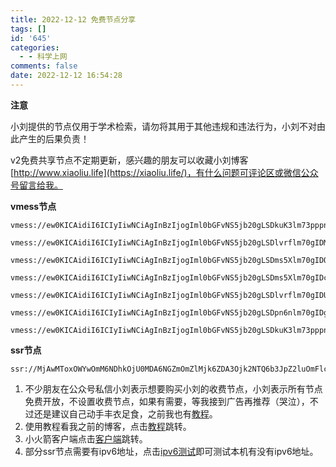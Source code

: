 ```yaml
---
title: 2022-12-12 免费节点分享
tags: []
id: '645'
categories:
  - - 科学上网
comments: false
date: 2022-12-12 16:54:28
---
```


**注意**

小刘提供的节点仅用于学术检索，请勿将其用于其他违规和违法行为，小刘不对由此产生的后果负责！

v2免费共享节点不定期更新，感兴趣的朋友可以收藏小刘博客[http://www.xiaoliu.life](https://xiaoliu.life/)，有什么问题可评论区或微信公众号留言给我。

**vmess节点**

```
vmess://ew0KICAidiI6ICIyIiwNCiAgInBzIjogIml0bGFvNS5jb20gLSDkuK3lm73pppnmuK8gIDEiLA0KICAiYWRkIjogImRhdGEtaGstdjEuaGVpc2V5LmNuIiwNCiAgInBvcnQiOiAiNTAyMDUiLA0KICAiaWQiOiAiYjE0NzhlMjQtNDkxNi0zYWJlLThmMTctMTU5MzEwMTJlY2JlIiwNCiAgImFpZCI6ICIxIiwNCiAgIm5ldCI6ICJ3cyIsDQogICJ0eXBlIjogIm5vbmUiLA0KICAiaG9zdCI6ICJ0di5jY3R2LmNvbSIsDQogICJwYXRoIjogIi9obHMvY2N0djVwaGQubTN1OCIsDQogICJ0bHMiOiAiIg0KfQ==

vmess://ew0KICAidiI6ICIyIiwNCiAgInBzIjogIml0bGFvNS5jb20gLSDlvrflm70gIDMiLA0KICAiYWRkIjogIjMwLnRlaHZwLnh5eiIsDQogICJwb3J0IjogIjIwODMiLA0KICAiaWQiOiAiMWZmZWNhNjctYTJiYy00NzFiLWIxMzgtMzY5ZDY3NjI5NjdkIiwNCiAgImFpZCI6ICIwIiwNCiAgIm5ldCI6ICJ3cyIsDQogICJ0eXBlIjogIm5vbmUiLA0KICAiaG9zdCI6ICIzMC50ZWh2cC54eXoiLA0KICAicGF0aCI6ICIvIiwNCiAgInRscyI6ICJ0bHMiDQp9

vmess://ew0KICAidiI6ICIyIiwNCiAgInBzIjogIml0bGFvNS5jb20gLSDms5Xlm70gIDQiLA0KICAiYWRkIjogIjM3LjE1Mi4xODcuMTA5IiwNCiAgInBvcnQiOiAiODAiLA0KICAiaWQiOiAiODYzMzZlMTItYWMwNi00NjA0LTgzODktNDYxNDg1YTg0NWFlIiwNCiAgImFpZCI6ICIwIiwNCiAgIm5ldCI6ICJ3cyIsDQogICJ0eXBlIjogIm5vbmUiLA0KICAiaG9zdCI6ICIiLA0KICAicGF0aCI6ICIvcmF5IiwNCiAgInRscyI6ICIiDQp9

vmess://ew0KICAidiI6ICIyIiwNCiAgInBzIjogIml0bGFvNS5jb20gLSDms5Xlm70gIDciLA0KICAiYWRkIjogIjk0LjEwMS4xODEuMTcxIiwNCiAgInBvcnQiOiAiODAiLA0KICAiaWQiOiAiMGQ0OTk1OGItNWQ5YS00NzU1LTkzNTMtZjNjNDU2NzE5NWY3IiwNCiAgImFpZCI6ICIwIiwNCiAgIm5ldCI6ICJ3cyIsDQogICJ0eXBlIjogIm5vbmUiLA0KICAiaG9zdCI6ICI5NC4xMDEuMTgxLjE3MSIsDQogICJwYXRoIjogIi9yYXkiLA0KICAidGxzIjogIiINCn0=

vmess://ew0KICAidiI6ICIyIiwNCiAgInBzIjogIml0bGFvNS5jb20gLSDlvrflm70gIDUiLA0KICAiYWRkIjogIjk0LjEwMS4xODAuOTIiLA0KICAicG9ydCI6ICI4MCIsDQogICJpZCI6ICI1YzM2YTI5NS02MjVmLTQ3YWYtYTlmOS0xNmRmYTNjYWJlNjQiLA0KICAiYWlkIjogIjAiLA0KICAibmV0IjogIndzIiwNCiAgInR5cGUiOiAibm9uZSIsDQogICJob3N0IjogIjk0LjEwMS4xODAuOTIiLA0KICAicGF0aCI6ICIvcmF5IiwNCiAgInRscyI6ICIiDQp9

vmess://ew0KICAidiI6ICIyIiwNCiAgInBzIjogIml0bGFvNS5jb20gLSDpn6nlm70gIDgiLA0KICAiYWRkIjogIjQzLjIwMC4xNzcuMTM4IiwNCiAgInBvcnQiOiAiNDI1MTciLA0KICAiaWQiOiAiYjViNTIwOWYtYmNiZC00YmFjLWIwNDQtMGQxNzk2OThjNjJkIiwNCiAgImFpZCI6ICIwIiwNCiAgIm5ldCI6ICJ3cyIsDQogICJ0eXBlIjogIm5vbmUiLA0KICAiaG9zdCI6ICIiLA0KICAicGF0aCI6ICIvIiwNCiAgInRscyI6ICIiDQp9

vmess://ew0KICAidiI6ICIyIiwNCiAgInBzIjogIml0bGFvNS5jb20gLSDkuK3lm73pppnmuK8gIDIiLA0KICAiYWRkIjogImluZ3Jlc3MtaTIuaWl2dnBwbm4uaW5mbyIsDQogICJwb3J0IjogIjM4MTA2IiwNCiAgImlkIjogIjc5Mzg2Njg1LTE2ZGEtMzI3Yy05ZTE0LWFhNmQ3MDJkODZiYyIsDQogICJhaWQiOiAiMSIsDQogICJuZXQiOiAid3MiLA0KICAidHlwZSI6ICJub25lIiwNCiAgImhvc3QiOiAid3d3Lml2cG5wcm8ubmV0IiwNCiAgInBhdGgiOiAiL2hscy9jY3R2NXBoZC5tM3U4IiwNCiAgInRscyI6ICIiDQp9
```

**ssr节点**

```
ssr://MjAwMToxOWYwOmM6NDhkOjU0MDA6NGZmOmZlMjk6ZDA3Ojk2NTQ6b3JpZ2luOmFlcy0yNTYtY2ZiOnBsYWluOllXcGlaSGhzLz9vYmZzcGFyYW09Jmdyb3VwPVJuSmxaVk5UVWkxd2RXSnNhV00
```

1.  不少朋友在公众号私信小刘表示想要购买小刘的收费节点，小刘表示所有节点免费开放，不设置收费节点，如果有需要，等我接到广告再推荐（哭泣），不过还是建议自己动手丰衣足食，之前我也有[教程](https://xiaoliu.life/210.html)。
2.  使用教程看我之前的博客，点击[教程](https://xiaoliu.life/226.html)跳转。
3.  小火箭客户端点击[客户端](https://xiaoliu.life/123.html)跳转。
4.  部分ssr节点需要有ipv6地址，点击[ipv6测试](https://ipv6-test.netcologne.de/index.html.zh_CN)即可测试本机有没有ipv6地址。